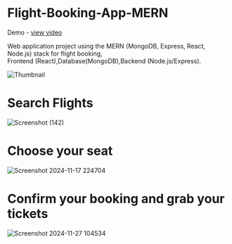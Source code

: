 # Flight-Booking-App-MERN
Demo - <a href="https://drive.google.com/file/d/1FEt217XAzGkhIPou8aNikEvLHj8U7XPO/view?usp=sharing">view video</a>

Web application project using the MERN (MongoDB, Express, React, Node.js) stack for flight booking, <br> Frontend (React),Database(MongoDB),Backend (Node.js/Express).

![Thumbnail](https://github.com/user-attachments/assets/7bda8273-6bb1-4715-af6f-7c8358b38997)
# Search Flights
![Screenshot (142)](https://github.com/user-attachments/assets/93bc7453-879c-444c-b4fd-2b6fe1975c1e)
# Choose your seat
![Screenshot 2024-11-17 224704](https://github.com/user-attachments/assets/efd6e732-d433-47cb-892b-42f8379b4643)
# Confirm your booking and grab your tickets
![Screenshot 2024-11-27 104534](https://github.com/user-attachments/assets/2d79acf4-c9c9-48e0-ac28-ddb60984c692)



